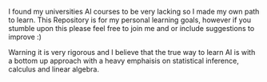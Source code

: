 I found my universities AI courses to be very lacking so I made my own path to learn. This Repository is for my personal learning goals, however if you stumble upon this please feel free to join me and or include suggestions to improve :)

Warning it is very rigorous and I believe that the true way to learn AI is with a bottom up approach with a heavy emphaisis on statistical inference, calculus and linear algebra.
